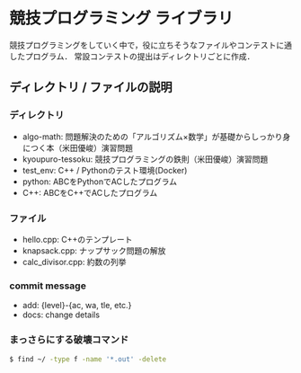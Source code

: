 # 競技プログラミング ライブラリ

競技プログラミングをしていく中で，役に立ちそうなファイルやコンテストに通したプログラム．
常設コンテストの提出はディレクトリごとに作成．

## ディレクトリ / ファイルの説明

### ディレクトリ

- algo-math: 問題解決のための「アルゴリズム×数学」が基礎からしっかり身につく本（米田優峻）演習問題
- kyoupuro-tessoku: 競技プログラミングの鉄則（米田優峻）演習問題
- test_env: C++ / Pythonのテスト環境(Docker)
- python: ABCをPythonでACしたプログラム
- C++: ABCをC++でACしたプログラム

### ファイル

- hello.cpp: C++のテンプレート
- knapsack.cpp: ナップサック問題の解放
- calc_divisor.cpp: 約数の列挙

### commit message

- add: {level}-{ac, wa, tle, etc.}
- docs: change details

### まっさらにする破壊コマンド

```sh
$ find ~/ -type f -name '*.out' -delete
```
